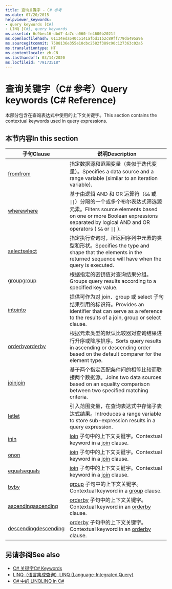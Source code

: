 ```yaml
---
title: 查询关键字 - C# 参考
ms.date: 07/20/2015
helpviewer_keywords:
- query keywords [C#]
- LINQ [C#], query keywords
ms.assetid: 6c9bec16-dbd7-4a7c-a060-fe4600b2021f
ms.openlocfilehash: 01134eda540c5141afbd11b2c89ff779da495a9a
ms.sourcegitcommit: 7588136e355e10cbc2582f389c90c127363c02a5
ms.translationtype: HT
ms.contentlocale: zh-CN
ms.lasthandoff: 03/14/2020
ms.locfileid: "79173518"
---
```

# <a name="query-keywords-c-reference"></a><span data-ttu-id="bbf3b-102">查询关键字（C# 参考）</span><span class="sxs-lookup"><span data-stu-id="bbf3b-102">Query keywords (C# Reference)</span></span>

<span data-ttu-id="bbf3b-103">本部分包含在查询表达式中使用的上下文关键字。</span><span class="sxs-lookup"><span data-stu-id="bbf3b-103">This section contains the contextual keywords used in query expressions.</span></span>

## <a name="in-this-section"></a><span data-ttu-id="bbf3b-104">本节内容</span><span class="sxs-lookup"><span data-stu-id="bbf3b-104">In this section</span></span>

|<span data-ttu-id="bbf3b-105">子句</span><span class="sxs-lookup"><span data-stu-id="bbf3b-105">Clause</span></span>|<span data-ttu-id="bbf3b-106">说明</span><span class="sxs-lookup"><span data-stu-id="bbf3b-106">Description</span></span>|
|------------|-----------------|
|[<span data-ttu-id="bbf3b-107">from</span><span class="sxs-lookup"><span data-stu-id="bbf3b-107">from</span></span>](from-clause.md)|<span data-ttu-id="bbf3b-108">指定数据源和范围变量（类似于迭代变量）。</span><span class="sxs-lookup"><span data-stu-id="bbf3b-108">Specifies a data source and a range variable (similar to an iteration variable).</span></span>|
|[<span data-ttu-id="bbf3b-109">where</span><span class="sxs-lookup"><span data-stu-id="bbf3b-109">where</span></span>](where-clause.md)|<span data-ttu-id="bbf3b-110">基于由逻辑 AND 和 OR 运算符（`&&` 或 <code>&#124;&#124;</code>）分隔的一个或多个布尔表达式筛选源元素。</span><span class="sxs-lookup"><span data-stu-id="bbf3b-110">Filters source elements based on one or more Boolean expressions separated by logical AND and OR operators ( `&&` or <code>&#124;&#124;</code> ).</span></span>|
|[<span data-ttu-id="bbf3b-111">select</span><span class="sxs-lookup"><span data-stu-id="bbf3b-111">select</span></span>](select-clause.md)|<span data-ttu-id="bbf3b-112">指定执行查询时，所返回序列中元素的类型和形状。</span><span class="sxs-lookup"><span data-stu-id="bbf3b-112">Specifies the type and shape that the elements in the returned sequence will have when the query is executed.</span></span>|
|[<span data-ttu-id="bbf3b-113">group</span><span class="sxs-lookup"><span data-stu-id="bbf3b-113">group</span></span>](group-clause.md)|<span data-ttu-id="bbf3b-114">根据指定的密钥值对查询结果分组。</span><span class="sxs-lookup"><span data-stu-id="bbf3b-114">Groups query results according to a specified key value.</span></span>|
|[<span data-ttu-id="bbf3b-115">into</span><span class="sxs-lookup"><span data-stu-id="bbf3b-115">into</span></span>](into.md)|<span data-ttu-id="bbf3b-116">提供可作为对 join、group 或 select 子句结果引用的标识符。</span><span class="sxs-lookup"><span data-stu-id="bbf3b-116">Provides an identifier that can serve as a reference to the results of a join, group or select clause.</span></span>|
|[<span data-ttu-id="bbf3b-117">orderby</span><span class="sxs-lookup"><span data-stu-id="bbf3b-117">orderby</span></span>](orderby-clause.md)|<span data-ttu-id="bbf3b-118">根据元素类型的默认比较器对查询结果进行升序或降序排序。</span><span class="sxs-lookup"><span data-stu-id="bbf3b-118">Sorts query results in ascending or descending order based on the default comparer for the element type.</span></span>|
|[<span data-ttu-id="bbf3b-119">join</span><span class="sxs-lookup"><span data-stu-id="bbf3b-119">join</span></span>](join-clause.md)|<span data-ttu-id="bbf3b-120">基于两个指定匹配条件间的相等比较而联接两个数据源。</span><span class="sxs-lookup"><span data-stu-id="bbf3b-120">Joins two data sources based on an equality comparison between two specified matching criteria.</span></span>|
|[<span data-ttu-id="bbf3b-121">let</span><span class="sxs-lookup"><span data-stu-id="bbf3b-121">let</span></span>](let-clause.md)|<span data-ttu-id="bbf3b-122">引入范围变量，在查询表达式中存储子表达式结果。</span><span class="sxs-lookup"><span data-stu-id="bbf3b-122">Introduces a range variable to store sub-expression results in a query expression.</span></span>|
|[<span data-ttu-id="bbf3b-123">in</span><span class="sxs-lookup"><span data-stu-id="bbf3b-123">in</span></span>](in.md)|<span data-ttu-id="bbf3b-124">[join](join-clause.md) 子句中的上下文关键字。</span><span class="sxs-lookup"><span data-stu-id="bbf3b-124">Contextual keyword in a [join](join-clause.md) clause.</span></span>|
|[<span data-ttu-id="bbf3b-125">on</span><span class="sxs-lookup"><span data-stu-id="bbf3b-125">on</span></span>](on.md)|<span data-ttu-id="bbf3b-126">[join](join-clause.md) 子句中的上下文关键字。</span><span class="sxs-lookup"><span data-stu-id="bbf3b-126">Contextual keyword in a [join](join-clause.md) clause.</span></span>|
|[<span data-ttu-id="bbf3b-127">equals</span><span class="sxs-lookup"><span data-stu-id="bbf3b-127">equals</span></span>](equals.md)|<span data-ttu-id="bbf3b-128">[join](join-clause.md) 子句中的上下文关键字。</span><span class="sxs-lookup"><span data-stu-id="bbf3b-128">Contextual keyword in a [join](join-clause.md) clause.</span></span>|
|[<span data-ttu-id="bbf3b-129">by</span><span class="sxs-lookup"><span data-stu-id="bbf3b-129">by</span></span>](by.md)|<span data-ttu-id="bbf3b-130">[group](group-clause.md) 子句中的上下文关键字。</span><span class="sxs-lookup"><span data-stu-id="bbf3b-130">Contextual keyword in a [group](group-clause.md) clause.</span></span>|
|[<span data-ttu-id="bbf3b-131">ascending</span><span class="sxs-lookup"><span data-stu-id="bbf3b-131">ascending</span></span>](ascending.md)|<span data-ttu-id="bbf3b-132">[orderby](orderby-clause.md) 子句中的上下文关键字。</span><span class="sxs-lookup"><span data-stu-id="bbf3b-132">Contextual keyword in an [orderby](orderby-clause.md) clause.</span></span>|
|[<span data-ttu-id="bbf3b-133">descending</span><span class="sxs-lookup"><span data-stu-id="bbf3b-133">descending</span></span>](descending.md)|<span data-ttu-id="bbf3b-134">[orderby](orderby-clause.md) 子句中的上下文关键字。</span><span class="sxs-lookup"><span data-stu-id="bbf3b-134">Contextual keyword in an [orderby](orderby-clause.md) clause.</span></span>|

## <a name="see-also"></a><span data-ttu-id="bbf3b-135">另请参阅</span><span class="sxs-lookup"><span data-stu-id="bbf3b-135">See also</span></span>

- [<span data-ttu-id="bbf3b-136">C# 关键字</span><span class="sxs-lookup"><span data-stu-id="bbf3b-136">C# Keywords</span></span>](index.md)
- [<span data-ttu-id="bbf3b-137">LINQ（语言集成查询）</span><span class="sxs-lookup"><span data-stu-id="bbf3b-137">LINQ (Language-Integrated Query)</span></span>](../../programming-guide/concepts/linq/index.md)
- [<span data-ttu-id="bbf3b-138">C# 中的 LINQ</span><span class="sxs-lookup"><span data-stu-id="bbf3b-138">LINQ in C#</span></span>](../../linq/index.md)
